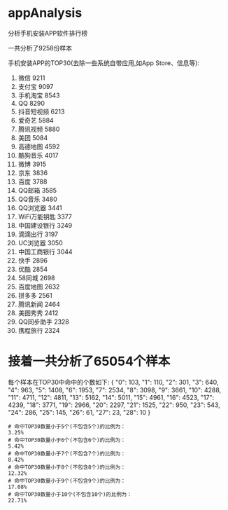 # appAnalysis
分析手机安装APP软件排行榜


一共分析了9258份样本

手机安装APP的TOP30(去除一些系统自带应用,如App Store、信息等):
1. 微信 9211
2. 支付宝 9097
3. 手机淘宝 8543
4. QQ 8290
5. 抖音短视频 6213
6. 爱奇艺 5884
7. 腾讯视频 5880
8. 美团 5084
9. 高德地图 4592
10. 酷狗音乐 4017
11. 微博 3915
12. 京东 3836
13. 百度 3788
14. QQ邮箱 3585
15. QQ音乐 3480
16. QQ浏览器 3441
17. WiFi万能钥匙 3377
18. 中国建设银行 3249
19. 滴滴出行 3197
20. UC浏览器 3050
21. 中国工商银行 3044
22. 快手 2896
23. 优酷 2854
24. 58同城 2698
25. 百度地图 2632
26. 拼多多 2561
27. 腾讯新闻 2464
28. 美图秀秀 2412
29. QQ同步助手 2328
30. 携程旅行 2324


# 接着一共分析了65054个样本

每个样本在TOP30中命中的个数如下:
{
	"0": 103,
	"1": 110,
	"2": 301,
	"3": 640,
	"4": 963,
	"5": 1408,
	"6": 1953,
	"7": 2534,
	"8": 3098,
	"9": 3661,
	"10": 4288,
	"11": 4711,
	"12": 4811,
	"13": 5162,
	"14": 5011,
	"15": 4961,
	"16": 4523,
	"17": 4239,
	"18": 3771,
	"19": 2966,
	"20": 2297,
	"21": 1525,
	"22": 950,
	"23": 543,
	"24": 286,
	"25": 145,
	"26": 61,
	"27": 23,
	"28": 10
}

```
# 命中TOP30数量小于5个(不包含5个)的比例为：
3.25%
# 命中TOP30数量小于6个(不包含6个)的比例为：
5.42%
# 命中TOP30数量小于7个(不包含7个)的比例为：
8.42%
# 命中TOP30数量小于8个(不包含8个)的比例为：
12.32%
# 命中TOP30数量小于9个(不包含9个)的比例为：
17.08%
# 命中TOP30数量小于10个(不包含10个)的比例为：
22.71%
```
